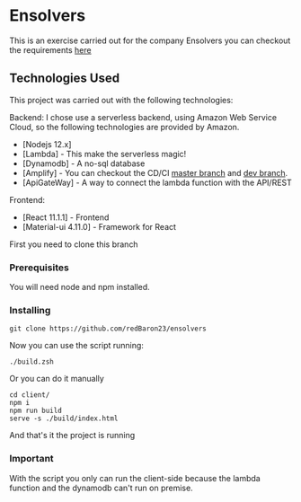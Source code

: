 # Ensolvers

This is an exercise carried out for the company Ensolvers you can checkout the requirements [here](https://github.com/redBaron23/ensolvers/blob/master/requirements.pdf)


## Technologies Used

This project was carried out with the following technologies:

Backend:
I chose use a serverless backend, using Amazon Web Service Cloud, so the following technologies are provided by Amazon.

* [Nodejs 12.x]
* [Lambda] - This make the serverless magic!
* [Dynamodb] - A no-sql database
* [Amplify] - You can checkout the CD/CI [master branch](https://master.d1xbpv217otl93.amplifyapp.com) and [dev branch](https://dev.d1xbpv217otl93.amplifyapp.com).
* [ApiGateWay] - A way to connect the lambda function with the API/REST

Frontend:
* [React 11.1.1] - Frontend 
* [Material-ui 4.11.0] - Framework for React


First you need to clone this branch



### Prerequisites

You will need node and npm installed.

### Installing

```git clone https://github.com/redBaron23/ensolvers```

Now you can use the script running:

```chmod +x build.zsh
./build.zsh
```

Or you can do it manually


```
cd client/
npm i
npm run build
serve -s ./build/index.html

```

And that's it the project is running



### Important

With the script you only can run the client-side because the lambda function and the dynamodb can't run on premise.